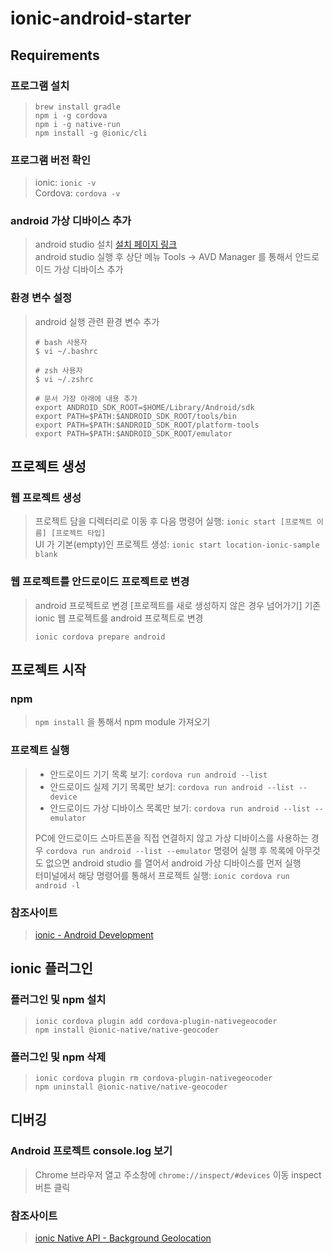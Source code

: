# ionic-android-starter
## Requirements
### 프로그램 설치
> ```shell
> brew install gradle
> npm i -g cordova
> npm i -g native-run
> npm install -g @ionic/cli
> ```

### 프로그램 버전 확인
> ionic: `ionic -v`  
> Cordova: `cordova -v`

### android 가상 디바이스 추가
> android studio 설치 [설치 페이지 링크](https://developer.android.com/studio)   
> android studio 실행 후 상단 메뉴 Tools -> AVD Manager 를 통해서 안드로이드 가상 디바이스 추가

### 환경 변수 설정
> android 실행 관련 환경 변수 추가
> ```shell
> # bash 사용자
> $ vi ~/.bashrc
> 
> # zsh 사용자
> $ vi ~/.zshrc
> 
> # 문서 가장 아래에 내용 추가
> export ANDROID_SDK_ROOT=$HOME/Library/Android/sdk
> export PATH=$PATH:$ANDROID_SDK_ROOT/tools/bin
> export PATH=$PATH:$ANDROID_SDK_ROOT/platform-tools
> export PATH=$PATH:$ANDROID_SDK_ROOT/emulator
> ```

## 프로젝트 생성
### 웹 프로젝트 생성
> 프로젝트 담을 디렉터리로 이동 후 다음 명령어 실행: `ionic start [프로젝트 이름] [프로젝트 타입]`  
> UI 가 기본(empty)인 프로젝트 생성: `ionic start location-ionic-sample blank`

### 웹 프로젝트를 안드로이드 프로젝트로 변경
> android 프로젝트로 변경 [프로젝트를 새로 생성하지 않은 경우 넘어가기]
> 기존 ionic 웹 프로젝트를 android 프로젝트로 변경
> ```shell
> ionic cordova prepare android
> ```

## 프로젝트 시작
### npm
> `npm install` 을 통해서 npm module 가져오기

### 프로젝트 실행
> * 안드로이드 기기 목록 보기: `cordova run android --list`  
> * 안드로이드 실제 기기 목록만 보기: `cordova run android --list --device`  
> * 안드로이드 가상 디바이스 목록만 보기: `cordova run android --list --emulator`  
> 
> PC에 안드로이드 스마트폰을 직접 연결하지 않고 가상 디바이스를 사용하는 경우 `cordova run android --list --emulator` 명령어 실행 후 목록에 아무것도 없으면
> android studio 를 열어서 android 가상 디바이스를 먼저 실행  
> 터미널에서 해당 명령어를 통해서 프로젝트 실행: `ionic cordova run android -l`

### 참조사이트
> [ionic - Android Development](https://ionicframework.com/docs/developing/android)

## ionic 플러그인
### 플러그인 및 npm 설치
> ```shell
> ionic cordova plugin add cordova-plugin-nativegeocoder
> npm install @ionic-native/native-geocoder
> ```

### 플러그인 및 npm 삭제
> ```shell
> ionic cordova plugin rm cordova-plugin-nativegeocoder
> npm uninstall @ionic-native/native-geocoder
> ```

## 디버깅
### Android 프로젝트 console.log 보기
> Chrome 브라우저 열고 주소창에 `chrome://inspect/#devices` 이동
> inspect 버튼 클릭  

### 참조사이트
> [ionic Native API - Background Geolocation](https://ionicframework.com/docs/native/background-geolocation)

